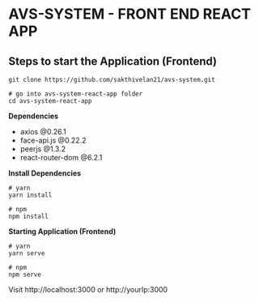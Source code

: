 # AVS-SYSTEM - FRONT END REACT APP

## Steps to start the Application (Frontend)

```
git clone https://github.com/sakthivelan21/avs-system.git

# go into avs-system-react-app folder
cd avs-system-react-app 
```
**Dependencies**
+ axios @0.26.1
+ face-api.js @0.22.2
+ peerjs @1.3.2
+ react-router-dom @6.2.1

**Install Dependencies**

```
# yarn
yarn install

# npm
npm install
```

**Starting Application (Frontend)**

```
# yarn
yarn serve

# npm
npm serve
```

Visit http://localhost:3000 or http://yourIp:3000